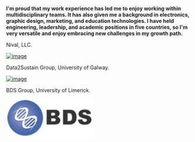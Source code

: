 **I'm proud that my work experience has led me to enjoy working within multidisciplinary teams. It has also given me a background in electronics, graphic design, marketing, and education technologies. I have held engineering, leadership, and academic positions in five countries, so I'm very versatile and enjoy embracing new challenges in my growth path.**



Nival, LLC.

[![image](https://github.com/darian16/darian16/assets/18060324/79368812-01f7-4f34-aa5f-759ff5e4b3e9)](https://github.com/nivalcode)

Data2Sustain Group, University of Galway.

[![image](https://data2sustain.ie/wp-content/uploads/2023/11/Data2Sustain-logo-01.png)](https://data2sustain.ie)

BDS Group, University of Limerick.

[![image](https://github.com/bdsul/.github/blob/main/profile/bds_logo.png)](https://github.com/bdsul)
